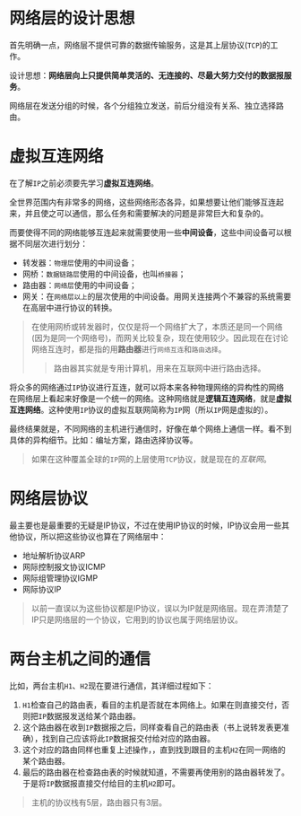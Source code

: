 # 网络层的设计思想
首先明确一点，网络层不提供可靠的数据传输服务，这是其上层协议(`TCP`)的工作。

设计思想：**网络层向上只提供简单灵活的、无连接的、尽最大努力交付的数据报服务**。

网络层在发送分组的时候，各个分组独立发送，前后分组没有关系、独立选择路由。


# 虚拟互连网络
在了解`IP`之前必须要先学习**虚拟互连网络**。

全世界范围内有非常多的网络，这些网络形态各异，如果想要让他们能够互连起来，并且使之可以通信，那么任务和需要解决的问题是非常巨大和复杂的。

而要使得不同的网络能够互连起来就需要使用一些**中间设备**，这些中间设备可以根据不同层次进行划分：
+ 转发器：`物理层`使用的中间设备；
+ 网桥：`数据链路层`使用的中间设备，也叫`桥接器`；
+ 路由器：`网络层`使用的中间设备；
+ 网关：在`网络层以上`的层次使用的中间设备。用网关连接两个不兼容的系统需要在高层中进行协议的转换。

> 在使用网桥或转发器时，仅仅是将一个网络扩大了，本质还是同一个网络(因为是同一个网络号)，而网关比较复杂，现在使用较少。因此现在在讨论网络互连时，都是指的用**路由器**进行`网络互连`和`路由选择`。
>> 路由器其实就是专用计算机，用来在互联网中进行路由选择。

将众多的网络通过`IP`协议进行互连，就可以将本来各种物理网络的异构性的网络在网络层上看起来好像是一个统一的网络。这种网络就是**逻辑互连网络**，就是**虚拟互连网络**。这种使用`IP`协议的虚拟互联网简称为`IP`网（所以`IP`网是虚拟的）。

最终结果就是，不同网络的主机进行通信时，好像在单个网络上通信一样。看不到具体的异构细节。比如：编址方案，路由选择协议等。
> 如果在这种覆盖全球的`IP`网的上层使用`TCP`协议，就是现在的*互联网*。

# 网络层协议
最主要也是最重要的无疑是IP协议，不过在使用IP协议的时候，IP协议会用一些其他协议，所以把这些协议也算在了网络层中：
+ 地址解析协议ARP
+ 网际控制报文协议ICMP
+ 网际组管理协议IGMP
+ 网际协议IP
> 以前一直误以为这些协议都是IP协议，误以为IP就是网络层。现在弄清楚了IP只是网络层的一个协议，它用到的协议也属于网络层协议。

# 两台主机之间的通信
比如，两台主机`H1`、`H2`现在要进行通信，其详细过程如下：
1.  `H1`检查自己的路由表，看目的主机是否就在本网络上。如果在则直接交付，否则把`IP`数据报发送给某个路由器。
2.  这个路由器在收到`IP`数据报之后，同样查看自己的路由表（书上说转发表更准确），找到自己应该将此`IP`数据报交付给对应的路由器。
3.  这个对应的路由同样也重复上述操作，，直到找到跟目的主机`H2`在同一网络的某个路由器。
4.  最后的路由器在检查路由表的时候就知道，不需要再使用别的路由器转发了。于是将`IP`数据报直接交付给目的主机`H2`即可。
> 主机的协议栈有5层，路由器只有3层。